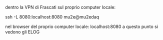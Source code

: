 dentro la VPN di Frascati sul proprio computer locale:

ssh -L 8080:localhost:8080 mu2e@mu2edaq


nel browser del proprio computer locale:
localhost:8080
a questo punto si vedono gli ELOG

